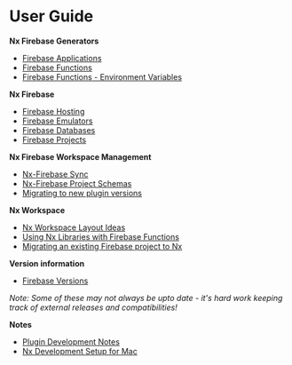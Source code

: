 # User Guide




**Nx Firebase Generators**

- [Firebase Applications](./nx-firebase-applications.md)
- [Firebase Functions](./nx-firebase-functions.md)
- [Firebase Functions - Environment Variables](./nx-firebase-functions-environment.md)

**Nx Firebase**

- [Firebase Hosting](./nx-firebase-hosting.md)
- [Firebase Emulators](./nx-firebase-emulators.md)
- [Firebase Databases](./nx-firebase-databases.md)
- [Firebase Projects](./nx-firebase-projects.md)

**Nx Firebase Workspace Management**

- [Nx-Firebase Sync](./nx-firebase-sync.md)
- [Nx-Firebase Project Schemas](./nx-firebase-project-structure.md)
- [Migrating to new plugin versions](./nx-firebase-migrations.md)
  
**Nx Workspace**

- [Nx Workspace Layout Ideas](./nx-workspace-layout.md)
- [Using Nx Libraries with Firebase Functions](./nx-libraries.md)
- [Migrating an existing Firebase project to Nx](./nx-migration.md)

**Version information**

- [Firebase Versions](./firebase-versions.md)

_Note: Some of these may not always be upto date - it's hard work keeping track of external releases and compatibilities!_

**Notes**

- [Plugin Development Notes](./nx-plugin-commands.md)
- [Nx Development Setup for Mac](./nx-setup-mac.md)